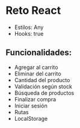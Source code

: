 # Reto React

- Estilos: Any
- Hooks: true

## Funcionalidades:

- Agregar al carrito
- Eliminar del carrito
- Cantidad del producto
- Validación según stock
- Búsqueda de productos
- Finalizar compra
- Iniciar sesión
- Rutas
- LocalStorage
